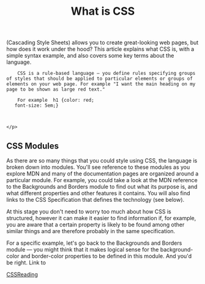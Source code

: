 <!DOCTYPE html>
<html>

<body>
    <header>
        <h1>What is CSS</h1>
    </header>

<main>


<div>
    <p>
     (Cascading Style Sheets) allows you to create great-looking web pages, but how does it work under the hood? This article explains what CSS is, with a simple syntax example, and also covers some key terms about the language.

        CSS is a rule-based language — you define rules specifying groups of styles that should be applied to particular elements or groups of elements on your web page. For example "I want the main heading on my page to be shown as large red text."

        For example  h1 {color: red;
       font-size: 5em;}



    </p>
</div>

<div>
    <h2>CSS Modules</h2>
    As there are so many things that you could style using CSS, the language is broken down into modules. You'll see reference to these modules as you explore MDN and many of the documentation pages are organized around a particular module. For example, you could take a look at the MDN reference to the Backgrounds and Borders module to find out what its purpose is, and what different properties and other features it contains. You will also find links to the CSS Specification that defines the technology (see below).

At this stage you don't need to worry too much about how CSS is structured, however it can make it easier to find information if, for example, you are aware that a certain property is likely to be found among other similar things and are therefore probably in the same specification.

For a specific example, let's go back to the Backgrounds and Borders module — you might think that it makes logical sense for the background-color and border-color properties to be defined in this module. And you'd be right. Link to

[CSSReading](https://careerfoundry.com/en/blog/ux-design/how-to-create-your-first-wireframe/)




  
  








</main>


</body>

</html>









